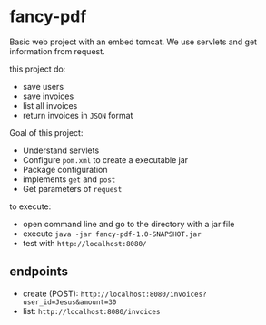 # fancy-pdf

Basic web project with an embed tomcat. We use servlets and get information from request.

this project do:
- save users
- save invoices
- list all invoices
- return invoices in ```JSON``` format

Goal of this project:
- Understand servlets
- Configure ```pom.xml``` to create a executable jar
- Package configuration
- implements ```get``` and ```post```
- Get parameters of ```request```

to execute:
- open command line and go to the directory with a jar file
- execute ```java -jar fancy-pdf-1.0-SNAPSHOT.jar```
- test with ```http://localhost:8080/```

## endpoints
- create (POST): ```http://localhost:8080/invoices?user_id=Jesus&amount=30```
- list: ```http://localhost:8080/invoices```


